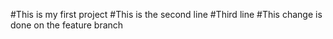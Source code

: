 #This is my first project
#This is the second line
#Third line
#This change is done on the feature branch